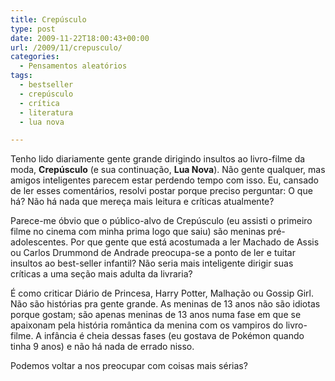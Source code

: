 ```yaml
---
title: Crepúsculo
type: post
date: 2009-11-22T18:00:43+00:00
url: /2009/11/crepusculo/
categories:
  - Pensamentos aleatórios
tags:
  - bestseller
  - crepúsculo
  - crítica
  - literatura
  - lua nova

---
```

Tenho lido diariamente gente grande dirigindo insultos ao livro-filme da moda, **Crepúsculo** (e sua continuação, **Lua Nova**). Não gente qualquer, mas amigos inteligentes parecem estar perdendo tempo com isso. Eu, cansado de ler esses comentários, resolvi postar porque preciso perguntar: O que há? Não há nada que mereça mais leitura e críticas atualmente?

Parece-me óbvio que o público-alvo de Crepúsculo (eu assisti o primeiro filme no cinema com minha prima logo que saiu) são meninas pré-adolescentes. Por que gente que está acostumada a ler Machado de Assis ou Carlos Drummond de Andrade preocupa-se a ponto de ler e tuitar insultos ao best-seller infantil? Não seria mais inteligente dirigir suas críticas a uma seção mais adulta da livraria?

É como criticar Diário de Princesa, Harry Potter, Malhação ou Gossip Girl. Não são histórias pra gente grande. As meninas de 13 anos não são idiotas porque gostam; são apenas meninas de 13 anos numa fase em que se apaixonam pela história romântica da menina com os vampiros do livro-filme. A infância é cheia dessas fases (eu gostava de Pokémon quando tinha 9 anos) e não há nada de errado nisso.

Podemos voltar a nos preocupar com coisas mais sérias?

